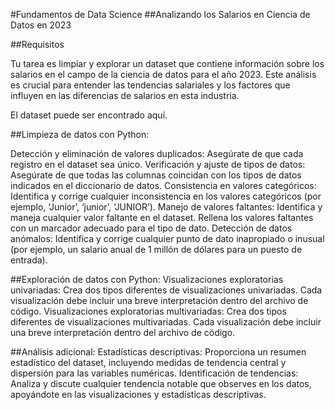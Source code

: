 #Fundamentos de Data Science
##Analizando los Salarios en Ciencia de Datos en 2023

##Requisitos

Tu tarea es limpiar y explorar un dataset que contiene información sobre los salarios en el campo de la ciencia de datos para el año 2023. Este análisis es crucial para entender las tendencias salariales y los factores que influyen en las diferencias de salarios en esta industria.

El dataset puede ser encontrado aquí.

##Limpieza de datos con Python:

Detección y eliminación de valores duplicados: Asegúrate de que cada registro en el dataset sea único.
Verificación y ajuste de tipos de datos: Asegúrate de que todas las columnas coincidan con los tipos de datos indicados en el diccionario de datos.
Consistencia en valores categóricos: Identifica y corrige cualquier inconsistencia en los valores categóricos (por ejemplo, ‘Junior’, ‘junior’, ‘JUNIOR’).
Manejo de valores faltantes: Identifica y maneja cualquier valor faltante en el dataset. Rellena los valores faltantes con un marcador adecuado para el tipo de dato.
Detección de datos anómalos: Identifica y corrige cualquier punto de dato inapropiado o inusual (por ejemplo, un salario anual de 1 millón de dólares para un puesto de entrada).

##Exploración de datos con Python:
Visualizaciones exploratorias univariadas: Crea dos tipos diferentes de visualizaciones univariadas. Cada visualización debe incluir una breve interpretación dentro del archivo de código.
Visualizaciones exploratorias multivariadas: Crea dos tipos diferentes de visualizaciones multivariadas. Cada visualización debe incluir una breve interpretación dentro del archivo de código.

##Análisis adicional:
Estadísticas descriptivas: Proporciona un resumen estadístico del dataset, incluyendo medidas de tendencia central y dispersión para las variables numéricas.
Identificación de tendencias: Analiza y discute cualquier tendencia notable que observes en los datos, apoyándote en las visualizaciones y estadísticas descriptivas.
 
